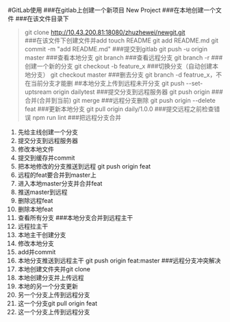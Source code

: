 
#GitLab使用
###在gitlab上创建一个新项目
New Project
###在本地创建一个文件
###在该文件目录下
>git clone http://10.43.200.81:18080/zhuzhewei/newgit.git  
###在该文件下创建文件并add
touch README
git add README.md
git commit -m "add README.md"
###提交到gitlab
git push -u origin master
###查看本地分支
git branch
###查看远程分支
git branch -r
###创建一个新的分支
git checkout -b feature_x
###切换分支（自动创建本地分支）
git checkout master
###删去分支
git branch -d featrue_x，不在当前分支才能删
##本地分支上传到远程未开分支
git push --set-uptsream origin dailytest
###提交分支到远程服务器
git push origin <branch>
###合并(合并到当前)
git merge <branch>
###远程分支删除
git push origin --delete feat
###更新本地分支
git pull origin daily/1.0.0
###提交远程之前检查错误
npm run lint
###把远程分支合并
1. 先给主线创建一个分支
2. 提交分支到远程服务器
3. 修改本地文件
4. 提交到缓存并commit
5. 把本地修改的分支推送到远程 git push origin feat
6. 远程的feat要合并到master上
7. 进入本地master分支并合并feat
8. 推送master到远程
9. 删除远程feat 
10. 删除本地feat
11. 查看所有分支
###本地分支合并到远程主干
1. 远程拉主干
2. 本地主干创建分支
3. 修改本地分支
4. add并commit
5. 本地分支推送到远程主干 git push origin feat:master
###远程分支冲突解决
1. 本地创建文件夹并git clone
2. 本地创建分支并上传远程
3. 本地的另一个分支更新
4. 另一个分支上传到远程分支
5. 这一个分支git pull origin feat
6. 这一个分支上传到远程分支





